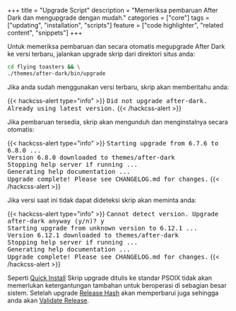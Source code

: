 +++
title = "Upgrade Script"
description = "Memeriksa pembaruan After Dark dan mengupgrade dengan mudah."
categories = ["core"]
tags = ["updating", "installation", "scripts"]
feature = ["code highlighter", "related content", "snippets"]
+++

Untuk memeriksa pembaruan dan secara otomatis megupgrade After Dark ke versi terbaru, jalankan upgrade skrip dari direktori situs anda:

```sh
cd flying toasters && \
./themes/after-dark/bin/upgrade
```

Jika anda sudah menggunakan versi terbaru, skrip akan memberitahu anda:

{{< hackcss-alert type="info" >}}
<samp class="muted">Did not upgrade after-dark. Already using latest version.</samp>
{{< /hackcss-alert >}}

Jika pembaruan tersedia, skrip akan mengunduh dan menginstalnya secara otomatis:

{{< hackcss-alert type="info" >}}
<samp class="muted">Starting upgrade from 6.7.6 to 6.8.0 ...<br>
Version 6.8.0 downloaded to themes/after-dark<br>
Stopping help server if running ...</br>
Generating help documentation ...<br>
Upgrade complete! Please see CHANGELOG.md for changes.</samp>
{{< /hackcss-alert >}}

Jika versi saat ini tidak dapat dideteksi skrip akan meminta anda:

{{< hackcss-alert type="info" >}}
<samp class="muted">Cannot detect version. Upgrade after-dark anyway (y/n)? y<br>
Starting upgrade from unknown version to 6.12.1 ...<br>
Version 6.12.1 downloaded to themes/after-dark<br>
Stopping help server if running ...</br>
Generating help documentation ...<br>
Upgrade complete! Please see CHANGELOG.md for changes.</samp>
{{< /hackcss-alert >}}

Seperti [Quick Install](../quick-install) Skrip upgrade ditulis ke standar PSOIX tidak akan memerlukan ketergantungan tambahan untuk beroperasi di sebagian besar sistem. Setelah upgrade [Release Hash](../release-hashes) akan memperbarui juga sehingga anda akan [Validate Release](/validate).
